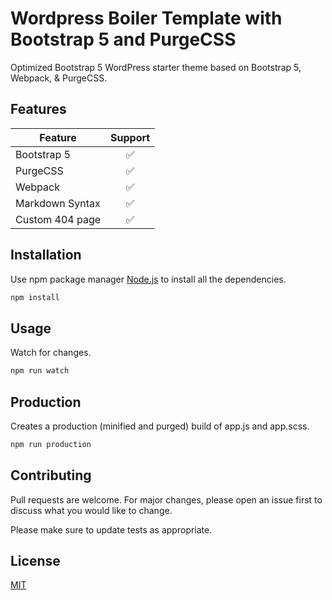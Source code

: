 # Wordpress Boiler Template with Bootstrap 5 and PurgeCSS
Optimized Bootstrap 5 WordPress starter theme based on Bootstrap 5, Webpack, & PurgeCSS.

## Features

| Feature  | Support |
| ------------- |:-------------:|
| Bootstrap 5      | ✅|
| PurgeCSS      | ✅     |
| Webpack      | ✅     |
| Markdown Syntax | ✅ | 
| Custom 404 page | ✅ | 


## Installation

Use npm package manager [Node.js](https://nodejs.org/en/download/) to install all the dependencies.

```bash
npm install
```

## Usage

Watch for changes.

```bash
npm run watch
```

## Production
Creates a production (minified and purged) build of app.js and app.scss.
```bash
npm run production
```

## Contributing

Pull requests are welcome. For major changes, please open an issue first
to discuss what you would like to change.

Please make sure to update tests as appropriate.

## License

[MIT](https://choosealicense.com/licenses/mit/)